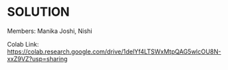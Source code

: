 # SOLUTION

Members: Manika Joshi, Nishi

Colab Link: https://colab.research.google.com/drive/1delYf4LTSWxMtpQAG5wlcOU8N-xxZ9VZ?usp=sharing

